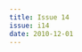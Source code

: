 ```yaml
---
title: Issue 14
issue: i14
date: 2010-12-01
---
```


<!-- An editorial preface to the Issue may go here in Markdown format. -->